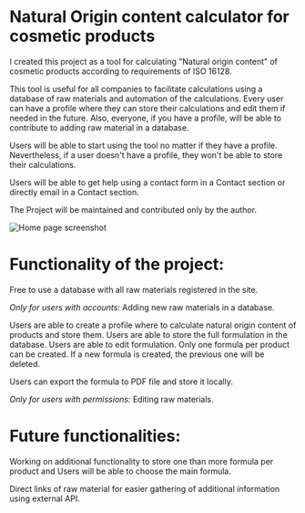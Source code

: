 # Natural Origin content calculator for cosmetic products

I created this project as a tool for calculating "Natural origin content"
of cosmetic products according to requirements of ISO 16128.

This tool is useful for all companies to facilitate calculations using a database of raw materials and automation of the calculations.
Every user can have a profile where they can store their calculations and edit them if needed in the future.
Also, everyone, if you have a profile, will be able to contribute to adding raw material in a database.

Users will be able to start using the tool no matter if they have a profile.
Nevertheless, if a user doesn't have a profile, they won't be able to store their calculations.

Users will be able to get help using a contact form in a Contact section or directly email in a Contact section.

The Project will be maintained and contributed only by the author.

![Home page screenshot](https://imgur.com/a/Wuqw1Fp)

# Functionality of the project:

Free to use a database with all raw materials registered in the site.

_Only for users with accounts:_
Adding new raw materials in a database.

Users are able to create a profile where to calculate natural origin content of products and store them.
Users are able to store the full formulation in the database.
Users are able to edit formulation.
Only one formula per product can be created.
If a new formula is created, the previous one will be deleted.

Users can export the formula to PDF file and store it locally.

_Only for users with permissions:_
Editing raw materials.

# Future functionalities:

Working on additional functionality
to store one than more formula per product and Users will be able to choose the main formula.

Direct links of raw material for easier gathering of additional information using external API.